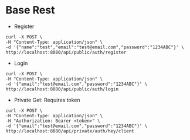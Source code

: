 # Base Rest

- Register

````shell
curl -X POST \
-H "Content-Type: application/json" \
-d '{"name":"test","email":"test@email.com","password":"1234ABC"}' \
http://localhost:8080/api/public/auth/register
````

- Login

````shell
curl -X POST \
-H "Content-Type: application/json" \
-d '{"email":"test@email.com","password":"1234ABC"}' \
http://localhost:8080/api/public/auth/login
````

- Private Get: Requires token

````shell
curl -X POST \
-H "Content-Type: application/json" \
-H "Authorization: Bearer <token>" \
-d '{"email":"test@email.com","password":"1234ABC"}' \
http://localhost:8080/api/private/auth/hey/client 
````


